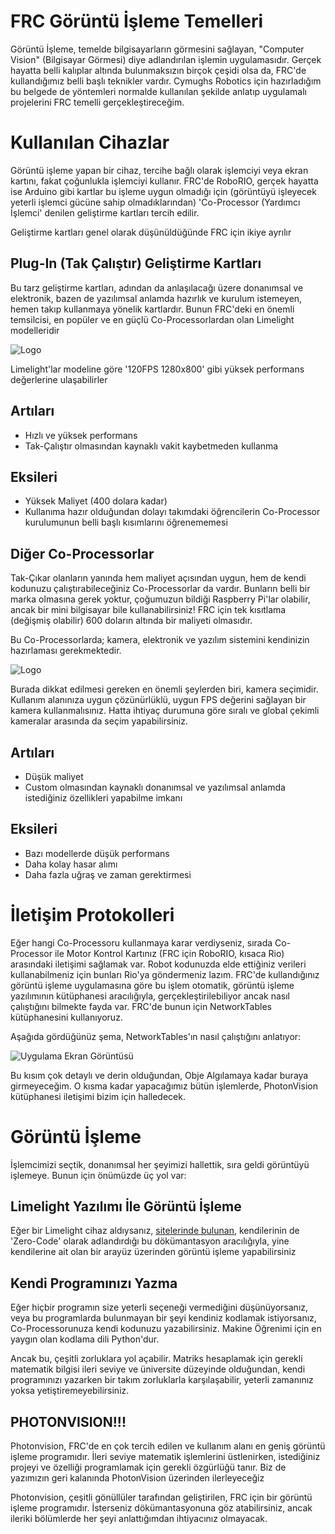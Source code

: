 # FRC Görüntü İşleme Temelleri
Görüntü İşleme, temelde bilgisayarların görmesini sağlayan, "Computer Vision" (Bilgisayar Görmesi) diye adlandırılan işlemin uygulamasıdır. Gerçek hayatta belli kalıplar altında bulunmaksızın birçok çeşidi olsa da, FRC'de kullandığımız belli başlı teknikler vardır. Cymughs Robotics için hazırladığım bu belgede de yöntemleri normalde kullanılan şekilde anlatıp uygulamalı projelerini FRC temelli gerçekleştireceğim.

# Kullanılan Cihazlar
Görüntü işleme yapan bir cihaz, tercihe bağlı olarak işlemciyi veya ekran kartını, fakat çoğunlukla işlemciyi kullanır. FRC'de RoboRIO, gerçek hayatta ise Arduino gibi kartlar bu işleme uygun olmadığı için (görüntüyü işleyecek yeterli işlemci gücüne sahip olmadıklarından) 'Co-Processor (Yardımcı İşlemci' denilen geliştirme kartları tercih edilir.

Geliştirme kartları genel olarak düşünüldüğünde FRC için ikiye ayrılır

## Plug-In (Tak Çalıştır) Geliştirme Kartları
Bu tarz geliştirme kartları, adından da anlaşılacağı üzere donanımsal ve elektronik, bazen de yazılımsal anlamda hazırlık ve kurulum istemeyen, hemen takıp kullanmaya yönelik kartlardır. Bunun FRC'deki en önemli temsilcisi, en popüler ve en güçlü Co-Processorlardan olan Limelight modelleridir 

![Logo](https://limelightvision.io/cdn/shop/products/L2SCALED_1080x.png?v=1674663124)

Limelight'lar modeline göre '120FPS 1280x800' gibi yüksek performans değerlerine ulaşabilirler

## Artıları

- Hızlı ve yüksek performans
- Tak-Çalıştır olmasından kaynaklı vakit kaybetmeden kullanma 
## Eksileri
- Yüksek Maliyet (400 dolara kadar)
- Kullanıma hazır olduğundan dolayı takımdaki öğrencilerin Co-Processor kurulumunun belli başlı kısımlarını öğrenememesi

## Diğer Co-Processorlar
Tak-Çıkar olanların yanında hem maliyet açısından uygun, hem de kendi kodunuzu çalıştırabileceğiniz Co-Processorlar da vardır. Bunların belli bir marka olmasına gerek yoktur, çoğumuzun bildiği Raspberry Pi'lar olabilir, ancak bir mini bilgisayar bile kullanabilirsiniz! FRC için tek kısıtlama (değişmiş olabilir) 600 doların altında bir maliyeti olmasıdır.

Bu Co-Processorlarda; kamera, elektronik ve yazılım sistemini kendinizin hazırlaması gerekmektedir.

![Logo](https://www.arducam.com/wp-content/uploads/2020/02/raspberry-pi-camera-pinout-camera-2.png)

Burada dikkat edilmesi gereken en önemli şeylerden biri, kamera seçimidir. Kullanım alanınıza uygun çözünürlüklü, uygun FPS değerini sağlayan bir kamera kullanmalısınız. Hatta ihtiyaç durumuna göre sıralı ve global çekimli kameralar arasında da seçim yapabilirsiniz.

## Artıları
- Düşük maliyet
- Custom olmasından kaynaklı donanımsal ve yazılımsal anlamda istediğiniz özellikleri yapabilme imkanı
## Eksileri
- Bazı modellerde düşük performans
- Daha kolay hasar alımı
- Daha fazla uğraş ve zaman gerektirmesi

# İletişim Protokolleri
Eğer hangi Co-Processoru kullanmaya karar verdiyseniz, sırada Co-Processor ile Motor Kontrol Kartınız (FRC için RoboRIO, kısaca Rio) arasındaki iletişimi sağlamak var. Robot kodunuzda elde ettiğiniz verileri kullanabilmeniz için bunları Rio'ya göndermeniz lazım. FRC'de kullandığınız görüntü işleme uygulamasına göre bu işlem otomatik, görüntü işleme yazılımının kütüphanesi aracılığıyla, gerçekleştirilebiliyor ancak nasıl çalıştığını bilmekte fayda var. FRC'de bunun için NetworkTables kütüphanesini kullanıyoruz.

Aşağıda gördüğünüz şema, NetworkTables'ın nasıl çalıştığını anlatıyor:

![Uygulama Ekran Görüntüsü](https://user-images.githubusercontent.com/55664403/81491807-1082b400-9258-11ea-9c78-776d219f0a99.png)

Bu kısım çok detaylı ve derin olduğundan, Obje Algılamaya kadar buraya girmeyeceğim. O kısma kadar yapacağımız bütün işlemlerde, PhotonVision kütüphanesi iletişimi bizim için halledecek.

# Görüntü İşleme
İşlemcimizi seçtik, donanımsal her şeyimizi hallettik, sıra geldi görüntüyü işlemeye. Bunun için önümüzde üç yol var:
## Limelight Yazılımı İle Görüntü İşleme
Eğer bir Limelight cihaz aldıysanız, [sitelerinde bulunan](https://docs.limelightvision.io/docs/docs-limelight/getting-started/summary), kendilerinin de 'Zero-Code' olarak adlandırdığı bu dökümantasyon aracılığıyla, yine kendilerine ait olan bir arayüz üzerinden görüntü işleme yapabilirsiniz
## Kendi Programınızı Yazma
Eğer hiçbir programın size yeterli seçeneği vermediğini düşünüyorsanız, veya bu programlarda bulunmayan bir şeyi kendiniz kodlamak istiyorsanız, Co-Processorunuza kendi kodunuzu yazabilirsiniz. Makine Öğrenimi için en yaygın olan kodlama dili Python'dur.

Ancak bu, çeşitli zorluklara yol açabilir. Matriks hesaplamak için gerekli matematik bilgisi ileri seviye ve üniversite düzeyinde olduğundan, kendi programınızı yazarken bir takım zorluklarla karşılaşabilir, yeterli zamanınız yoksa yetiştiremeyebilirsiniz.

## PHOTONVISION!!!
Photonvision, FRC'de en çok tercih edilen ve kullanım alanı en geniş görüntü işleme programıdır. İleri seviye matematik işlemlerini üstlenirken, istediğiniz projeyi ve özelliği programlamak için gerekli özgürlüğü tanır. Biz de yazımızın geri kalanında PhotonVision üzerinden ilerleyeceğiz

Photonvision, çeşitli gönüllüler tarafından geliştirilen, FRC için bir görüntü işleme programıdır. İsterseniz dökümantasyonuna göz atabilirsiniz, ancak ileriki bölümlerde her şeyi anlattığımdan ihtiyacınız olmayacak.

